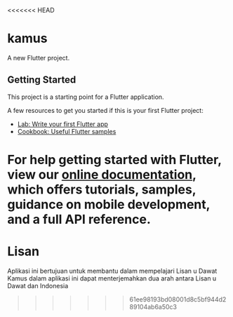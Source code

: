 <<<<<<< HEAD
# kamus

A new Flutter project.

## Getting Started

This project is a starting point for a Flutter application.

A few resources to get you started if this is your first Flutter project:

- [Lab: Write your first Flutter app](https://flutter.dev/docs/get-started/codelab)
- [Cookbook: Useful Flutter samples](https://flutter.dev/docs/cookbook)

For help getting started with Flutter, view our
[online documentation](https://flutter.dev/docs), which offers tutorials,
samples, guidance on mobile development, and a full API reference.
=======
# Lisan
Aplikasi ini bertujuan untuk membantu dalam mempelajari Lisan u Dawat
Kamus dalam aplikasi ini dapat menterjemahkan dua arah antara Lisan u Dawat dan Indonesia
>>>>>>> 61ee98193bd08001d8c5bf944d289104ab6a50c3
